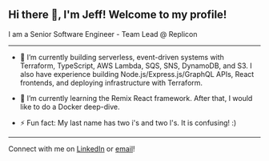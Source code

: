 ## Hi there 👋, I'm Jeff! Welcome to my profile!

I am a Senior Software Engineer - Team Lead @ Replicon

---

- 🔭 I’m currently building serverless, event-driven systems with Terraform, TypeScript, AWS Lambda, SQS, SNS, DynamoDB, and S3. I also have experience building Node.js/Express.js/GraphQL APIs, React frontends, and deploying infrastructure with Terraform.

- 🌱 I’m currently learning the Remix React framework. After that, I would like to do a Docker deep-dive.

- ⚡ Fun fact: My last name has two i's and two l's. It is confusing! :)

---

Connect with me on [LinkedIn](https://www.linkedin.com/in/jeff-miiller/) or [email](mailto:jeffrey.miiller@gmail.com)!
